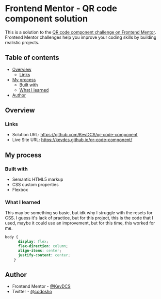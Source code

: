 # Frontend Mentor - QR code component solution

This is a solution to the [QR code component challenge on Frontend Mentor](https://www.frontendmentor.io/challenges/qr-code-component-iux_sIO_H). Frontend Mentor challenges help you improve your coding skills by building realistic projects. 

## Table of contents

- [Overview](#overview)
  - [Links](#links)
- [My process](#my-process)
  - [Built with](#built-with)
  - [What I learned](#what-i-learned)
- [Author](#author)

## Overview

### Links

- Solution URL: https://github.com/KevDCS/qr-code-component
- Live Site URL: https://kevdcs.github.io/qr-code-component/

## My process

### Built with

- Semantic HTML5 markup
- CSS custom properties
- Flexbox

### What I learned

This may be something so basic, but idk why I struggle with the resets for CSS. I guess it's lack of practice, but for this project, this is the code that I used, maybe it could use an improvement, but for this time, this worked for me.

```css
body {
      display: flex;
      flex-direction: column;
      align-items: center;
      justify-content: center;
    }
```

## Author

- Frontend Mentor - [@KevDCS](https://www.frontendmentor.io/profile/KevDCS)
- Twitter - [@codosho](https://www.twitter.com/codosho)
